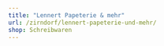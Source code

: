 ```yaml
---
title: "Lennert Papeterie & mehr"
url: /zirndorf/lennert-papeterie-und-mehr/
shop: Schreibwaren
---
```

